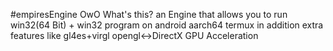 #empiresEngine
OwO What's this?
an Engine that allows you to run win32(64 Bit) + win32 program on android aarch64 termux in addition extra features like gl4es+virgl opengl<->DirectX GPU Acceleration
